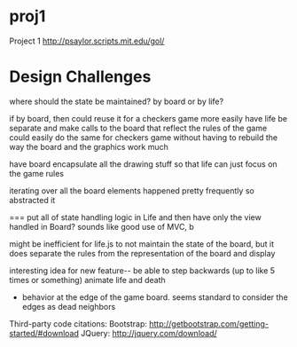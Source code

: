 proj1
=====

Project 1
http://psaylor.scripts.mit.edu/gol/

Design Challenges
=================
where should the state be maintained? by board or by life?

if by board, then could reuse it for a checkers game more easily
have life be separate and make calls to the board that reflect the
rules of the game
could easily do the same for checkers game without having to rebuild the way the board and the graphics work much

have board encapsulate all the drawing stuff so that life can just
focus on the game rules

iterating over all the board elements happened pretty frequently so abstracted it

===
put all of state handling logic in Life and then have only the view handled in Board?
sounds like good use of MVC, b

might be inefficient for life.js to not maintain the state of the board, but it does separate the rules from the representation of the board and display

interesting idea for new feature-- be able to step backwards (up to like 5 times or something)
animate life and death

- behavior at the edge of the game board. seems standard to consider the edges as dead neighbors

Third-party code citations:
Bootstrap: http://getbootstrap.com/getting-started/#download
JQuery: http://jquery.com/download/